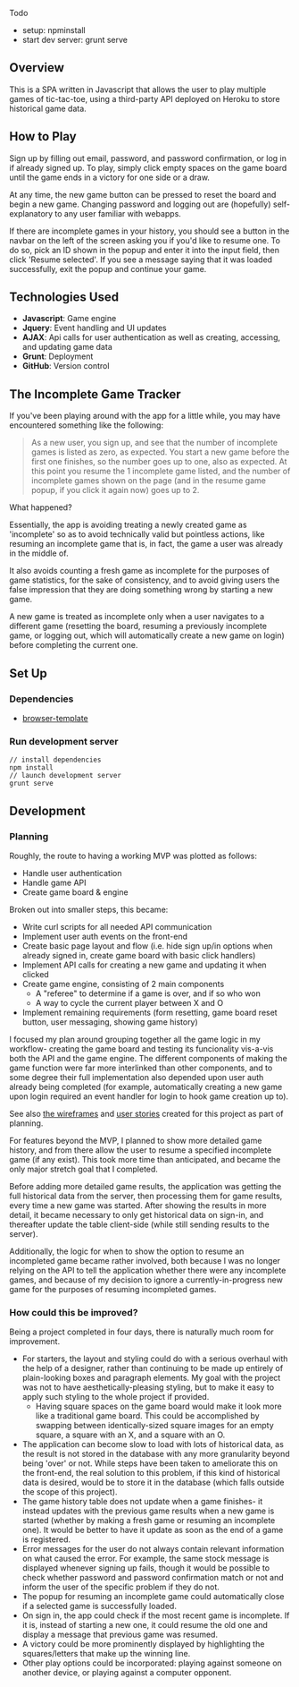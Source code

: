 Todo
- setup: npminstall
- start dev server: grunt serve


## Overview

This is a SPA written in Javascript that allows the user to play multiple games of tic-tac-toe, using a third-party API deployed on Heroku to store historical game data.

## How to Play

Sign up by filling out email, password, and password confirmation, or log in if already signed up. To play, simply click empty spaces on the game board until the game ends in a victory for one side or a draw.

At any time, the new game button can be pressed to reset the board and begin a new game. Changing password and logging out are (hopefully) self-explanatory to any user familiar with webapps.

If there are incomplete games in your history, you should see a button in the navbar on the left of the screen asking you if you'd like to resume one. To do so, pick an ID shown in the popup and enter it into the input field, then click 'Resume selected'. If you see a message saying that it was loaded successfully, exit the popup and continue your game.

## Technologies Used

- **Javascript**: Game engine
- **Jquery**: Event handling and UI updates
- **AJAX**: Api calls for user authentication as well as creating, accessing, and updating game data
- **Grunt**: Deployment
- **GitHub**: Version control

## The Incomplete Game Tracker

If you've been playing around with the app for a little while, you may have encountered something like the following:

> As a new user, you sign up, and see that the number of incomplete games is listed as zero, as expected. You start a new game before the first one finishes, so the number goes up to one, also as expected. At this point you resume the 1 incomplete game listed, and the number of incomplete games shown on the page (and in the resume game popup, if you click it again now) goes up to 2.

What happened?

Essentially, the app is avoiding treating a newly created game as 'incomplete' so as to avoid technically valid but pointless actions, like resuming an incomplete game that is, in fact, the game a user was already in the middle of.

It also avoids counting a fresh game as incomplete for the purposes of game statistics, for the sake of consistency, and to avoid giving users the false impression that they are doing something wrong by starting a new game.

A new game is treated as incomplete only when a user navigates to a different game (resetting the board, resuming a previously incomplete game, or logging out, which will automatically create a new game on login) before completing the current one.

## Set Up
### Dependencies
-   [browser-template](https://git.generalassemb.ly/ga-wdi-boston/browser-template)

### Run development server
```
// install dependencies
npm install
// launch development server
grunt serve
```

## Development
### Planning

Roughly, the route to having a working MVP was plotted as follows:
- Handle user authentication
- Handle game API
- Create game board & engine

Broken out into smaller steps, this became:
- Write curl scripts for all needed API communication
- Implement user auth events on the front-end
- Create basic page layout and flow (i.e. hide sign up/in options when already signed in, create game board with basic click handlers)
- Implement API calls for creating a new game and updating it when clicked
- Create game engine, consisting of 2 main components
  - A "referee" to determine if a game is over, and if so who won
  - A way to cycle the current player between X and O
- Implement remaining requirements (form resetting, game board reset button, user messaging, showing game history)

I focused my plan around grouping together all the game logic in my workflow- creating the game board and testing its funcionality vis-a-vis both the API and the game engine. The different components of making the game function were far more interlinked than other components, and to some degree their full implementation also depended upon user auth already being completed (for example, automatically creating a new game upon login required an event handler for login to hook game creation up to).

See also [the wireframes](/planning/wireframes.md) and [user stories](/planning/user-stories.md) created for this project as part of planning.

For features beyond the MVP, I planned to show more detailed game history, and from there allow the user to resume a specified incomplete game (if any exist). This took more time than anticipated, and became the only major stretch goal that I completed.

Before adding more detailed game results, the application was getting the full historical data from the server, then processing them for game results, every time a new game was started. After showing the results in more detail, it became necessary to only get historical data on sign-in, and thereafter update the table client-side (while still sending results to the server).

Additionally, the logic for when to show the option to resume an incompleted game became rather involved, both because I was no longer relying on the API to tell the application whether there were any incomplete games, and because of my decision to ignore a currently-in-progress new game for the purposes of resuming incompleted games.

### How could this be improved?

Being a project completed in four days, there is naturally much room for improvement.

- For starters, the layout and styling could do with a serious overhaul with the help of a designer, rather than continuing to be made up entirely of plain-looking boxes and paragraph elements. My goal with the project was not to have aesthetically-pleasing styling, but to make it easy to apply such styling to the whole project if provided.
  - Having square spaces on the game board would make it look more like a traditional game board. This could be accomplished by swapping between identically-sized square images for an empty square, a square with an X, and a square with an O.
- The application can become slow to load with lots of historical data, as the result is not stored in the database with any more granularity beyond being 'over' or not. While steps have been taken to ameliorate this on the front-end, the real solution to this problem, if this kind of historical data is desired, would be to store it in the database (which falls outside the scope of this project).
- The game history table does not update when a game finishes- it instead updates with the previous game results when a new game is started (whether by making a fresh game or resuming an incomplete one). It would be better to have it update as soon as the end of a game is registered.
- Error messages for the user do not always contain relevant information on what caused the error. For example, the same stock message is displayed whenever signing up fails, though it would be possible to check whether password and password confirmation match or not and inform the user of the specific problem if they do not.
- The popup for resuming an incomplete game could automatically close if a selected game is successfully loaded.
- On sign in, the app could check if the most recent game is incomplete. If it is, instead of starting a new one, it could resume the old one and display a message that previous game was resumed.
- A victory could be more prominently displayed by highlighting the squares/letters that make up the winning line.
- Other play options could be incorporated: playing against someone on another device, or playing against a computer opponent.
